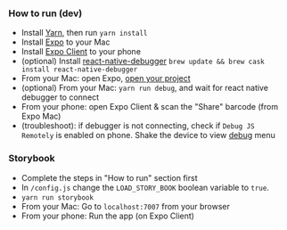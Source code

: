 ### How to run (dev)
* Install [Yarn](https://yarnpkg.com/en/), then run ```yarn install```
* Install [Expo](https://docs.expo.io/versions/latest/introduction/installation.html) to your Mac
* Install [Expo Client](https://itunes.apple.com/us/app/expo-client/id982107779?mt=8) to your phone
* (optional) Install [react-native-debugger](https://github.com/jhen0409/react-native-debugger#options) ```brew update && brew cask install react-native-debugger```
* From your Mac: open Expo, [open your project](https://docs.expo.io/versions/latest/introduction/xde-tour.html)
* (optional) From your Mac: ```yarn run debug```, and wait for react native debugger to connect
* From your phone: open Expo Client & scan the "Share" barcode (from Expo Mac)
* (troubleshoot): if debugger is not connecting, check if ```Debug JS Remotely``` is enabled on phone. Shake the device to view [debug](https://docs.expo.io/versions/latest/guides/debugging.html) menu

### Storybook
* Complete the steps in "How to run" section first
* In ```/config.js``` change the ```LOAD_STORY_BOOK``` boolean variable to ```true```.
* ```yarn run storybook```
* From your Mac: Go to ```localhost:7007``` from your browser
* From your phone: Run the app (on Expo Client)
